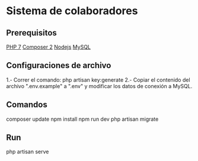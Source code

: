 # Sistema de colaboradores

## Prerequisitos
[PHP 7](https://www.apachefriends.org/es/index.html)
[Composer 2](https://getcomposer.org/)
[Nodejs](https://nodejs.org/es/)
[MySQL](https://www.apachefriends.org/es/index.html)

## Configuraciones de archivo
1.- Correr el comando:
    php artisan key:generate
2.- Copiar el contenido del archivo ".env.example" a ".env" y modificar los datos de conexión a MySQL.

## Comandos
composer update
npm install
npm run dev
php artisan migrate

## Run
php artisan serve